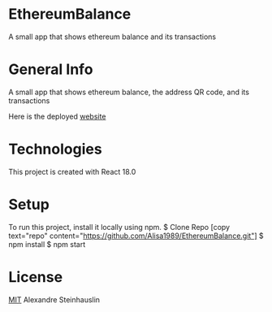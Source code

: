 # EthereumBalance
A small app that shows ethereum balance and its transactions

# General Info
  A small app that shows ethereum balance, the address QR code, and its transactions 
  
  Here is the deployed [website](https://62cdcaa744fe9800bc4640f5--dazzling-sprite-082a12.netlify.app/)
 
# Technologies
 This project is created with React 18.0

# Setup
To run this project, install it locally using npm.
$ Clone Repo [copy text="repo" content="https://github.com/Alisa1989/EthereumBalance.git"]
$ npm install
$ npm start

# License
[MIT](https://github.com/Alisa1989/EthereumBalance/blob/main/LICENSE) Alexandre Steinhauslin
